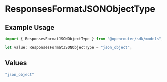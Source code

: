 # ResponsesFormatJSONObjectType

## Example Usage

```typescript
import { ResponsesFormatJSONObjectType } from "@openrouter/sdk/models";

let value: ResponsesFormatJSONObjectType = "json_object";
```

## Values

```typescript
"json_object"
```